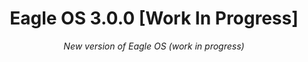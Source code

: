 <h1 align="center">Eagle OS 3.0.0   [Work In Progress]</h1>
<p align="center"><i>New version of Eagle OS (work in progress)</i></p>
<div align="center">
